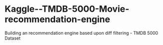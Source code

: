 # Kaggle--TMDB-5000-Movie-recommendation-engine
Building an recommendation engine based upon diff filtering - TMDB 5000 Dataset
